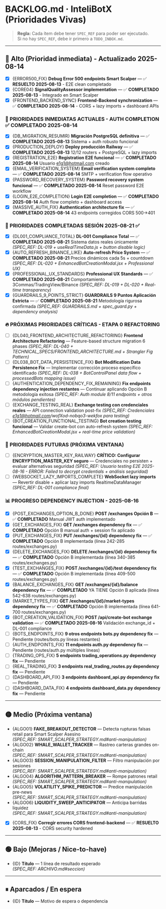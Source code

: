 # BACKLOG.md · InteliBotX (Prioridades Vivas)

> **Regla:** Cada ítem debe tener `SPEC_REF` para poder ser ejecutado.  
> Si no hay `SPEC_REF`, debe ir primero a `TODO_INBOX.md`.

---

## 🔴 Alto (Prioridad inmediata) - Actualizado 2025-08-14
- [x] {ERROR500_FIX} **Debug Error 500 endpoints Smart Scalper** — ✅ **RESUELTO 2025-08-13** - E2E clean completado
- [x] {CORE04} **SignalQualityAssessor implementation** — ✅ **COMPLETADO 2025-08-13** - Integrado en Smart Scalper
- [x] {FRONTEND_BACKEND_SYNC} **Frontend-Backend synchronization** — ✅ **COMPLETADO 2025-08-14** - CORS + lazy imports + dashboard APIs

### **🚀 PRIORIDADES INMEDIATAS ACTUALES - AUTH COMPLETION** ✅ **COMPLETADO 2025-08-14**
- [x] {DB_MIGRATION_RESUMIR} **Migración PostgreSQL definitiva** — ✅ **COMPLETADO 2025-08-13** Sistema + auth robusto funcional
- [x] {PRODUCTION_DEPLOY} **Deploy producción Railway** — ✅ **COMPLETADO 2025-08-13** 12/12 routers + PostgreSQL + lazy imports  
- [x] {REGISTRATION_E2E} **Registration E2E funcional** — ✅ **COMPLETADO 2025-08-14** Usuario e1g1@hotmail.com creado
- [x] {EMAIL_VERIFICATION_SYSTEM} **Email verification system completo** — ✅ **COMPLETADO 2025-08-14** SMTP + verification flow operativo
- [x] {PASSWORD_RECOVERY_SYSTEM} **Password recovery system funcional** — ✅ **COMPLETADO 2025-08-14** Reset password E2E workflow  
- [x] {LOGIN_E2E_COMPLETION} **Login E2E completion** — ✅ **COMPLETADO 2025-08-14** Auth flow completo + dashboard access
- [x] {MASSIVE_AUTH_FIX} **Authentication architecture fix** — ✅ **COMPLETADO 2025-08-14** 43 endpoints corregidos CORS 500→401

### **🚨 PRIORIDADES COMPLETADAS SESIÓN 2025-08-21** ✅
- [x] {DL001_COMPLIANCE_TOTAL} **DL-001 Compliance Total** — ✅ **COMPLETADO 2025-08-21** Sistema datos reales únicamente
  *(SPEC_REF: DL-019 + useRealTimeData.js + button disable logic)*
- [x] {AUTO_REFRESH_BINANCE_LIKE} **Auto-refresh Price System** — ✅ **COMPLETADO 2025-08-21** Precios dinámicos cada 5s + countdown
  *(SPEC_REF: DL-020 + EnhancedBotCreationModal.jsx + Professional UX)*
- [x] {PROFESSIONAL_UX_STANDARDS} **Professional UX Standards** — ✅ **COMPLETADO 2025-08-21** Comportamiento 3Commas/TradingView/Binance
  *(SPEC_REF: DL-019 + DL-020 + Real-time transparency)*
- [x] {GUARDRAILS_9_POINTS_STRICT} **GUARDRAILS 9 Puntos Aplicación Estricta** — ✅ **COMPLETADO 2025-08-21** Metodología rigurosa confirmada
  *(SPEC_REF: GUARDRAILS.md + spec_guard.py + dependency analysis)*

### **🔥 PRÓXIMAS PRIORIDADES CRÍTICAS - ETAPA 0 REFACTORING**
- [ ] {DL040_FRONTEND_ARCHITECTURE_REFACTORING} **Frontend Architecture Refactoring** — Feature-based structure migration 6 phases
  *(SPEC_REF: DL-040 + TECHNICAL_SPECS/FRONTEND_ARCHITECTURE.md + Strangler Fig Pattern)*
- [ ] {DL038_BOT_DATA_PERSISTENCE_FIX} **Bot Modification Data Persistence Fix** — Implementar corrección proceso específico identificado
  *(SPEC_REF: DL-038 + BotControlPanel data flow + processedBots mapping issue)*
- [ ] {AUTHENTICATION_DEPENDENCY_FIX_REMAINING} **Fix endpoints dependency injection restantes** — Continuar aplicando Opción B metodología exitosa
  *(SPEC_REF: Auth module 8/11 endpoints + otros módulos pendientes)*
- [ ] {EXCHANGE_TESTING_REAL} **Exchange testing con credenciales reales** — API connection validation post-fix
  *(SPEC_REF: Credenciales e1g1@hotmail.com/wofXod-nobqo3-wekfox para testing)*
- [ ] {BOT_CREATION_FUNCTIONAL_TESTING} **Bot creation testing funcional** — Validar create-bot con auto-refresh system
  *(SPEC_REF: EnhancedBotCreationModal.jsx + real-time price validation)*
### **🔄 PRIORIDADES FUTURAS (PRÓXIMA VENTANA)**
- [ ] {ENCRYPTION_MASTER_KEY_RAILWAY} **CRÍTICO: Configurar ENCRYPTION_MASTER_KEY seguro** — Credenciales no persisten + evaluar alternativas seguridad
  *(SPEC_REF: Usuario testing E2E 2025-08-16 - ERROR: Failed to decrypt credentials + análisis seguridad)*
- [ ] {WEBSOCKET_LAZY_IMPORTS_COMPLETE} **WebSocket lazy imports** — Revertir disable + aplicar lazy imports RealtimeDataManager  
  *(SPEC_REF: DL-001 compliance final)*

### **📊 PROGRESO DEPENDENCY INJECTION - 2025-08-16**
- [x] {POST_EXCHANGES_OPTION_B_DONE} **POST /exchanges Opción B** — ✅ **COMPLETADO** Manual JWT auth implementado
- [x] {GET_EXCHANGES_FIX} **GET /exchanges dependency fix** — ✅ **COMPLETADO** Opción B manual auth + session fix aplicado
- [x] {PUT_EXCHANGES_FIX} **PUT /exchanges/{id} dependency fix** — ✅ **COMPLETADO** Opción B implementada (línea 242-285 routes/exchanges.py) 
- [x] {DELETE_EXCHANGES_FIX} **DELETE /exchanges/{id} dependency fix** — ✅ **COMPLETADO** Opción B implementada (línea 340-385 routes/exchanges.py)
- [x] {TEST_EXCHANGES_FIX} **POST /exchanges/{id}/test dependency fix** — ✅ **COMPLETADO** Opción B implementada (línea 409-500 routes/exchanges.py)
- [x] {BALANCE_EXCHANGES_FIX} **GET /exchanges/{id}/balance dependency fix** — ✅ **COMPLETADO** YA TIENE Opción B aplicada (línea 542-638 routes/exchanges.py)
- [x] {MARKET_TYPES_FIX} **GET /exchanges/{id}/market-types dependency fix** — ✅ **COMPLETADO** Opción B implementada (línea 641-700 routes/exchanges.py)
- [x] {BOT_CREATION_VALIDATION_FIX} **POST /api/create-bot exchange validation** — ✅ **COMPLETADO 2025-08-16** Validación exchange_id + DL-001 compliance
- [ ] {BOTS_ENDPOINTS_FIX} **9 otros endpoints bots.py dependency fix** — Pendiente (routes/bots.py líneas restantes)
- [ ] {AUTH_ENDPOINTS_FIX} **11 endpoints auth.py dependency fix** — Pendiente (routes/auth.py múltiples líneas)
- [ ] {TRADING_OPS_FIX} **5 endpoints trading_operations.py dependency fix** — Pendiente
- [ ] {REAL_TRADING_FIX} **3 endpoints real_trading_routes.py dependency fix** — Pendiente
- [ ] {DASHBOARD_API_FIX} **3 endpoints dashboard_api.py dependency fix** — Pendiente  
- [ ] {DASHBOARD_DATA_FIX} **4 endpoints dashboard_data.py dependency fix** — Pendiente

---

## 🟡 Medio (Próxima ventana)
- {ALGO01} **FAKE_BREAKOUT_DETECTOR** — Detecta rupturas falsas retail para Smart Scalper Asesino  
  *(SPEC_REF: SMART_SCALPER_STRATEGY.md#anti-manipulation)*
- {ALGO02} **WHALE_WALLET_TRACKER** — Rastreo carteras grandes on-chain  
  *(SPEC_REF: SMART_SCALPER_STRATEGY.md#anti-manipulation)*
- {ALGO03} **SESSION_MANIPULATION_FILTER** — Filtro manipulación por sesiones  
  *(SPEC_REF: SMART_SCALPER_STRATEGY.md#anti-manipulation)*
- {ALGO04} **ALGORITHM_PATTERN_BREAKER** — Rompe patrones retail  
  *(SPEC_REF: SMART_SCALPER_STRATEGY.md#anti-manipulation)*
- {ALGO05} **VOLATILITY_SPIKE_PREDICTOR** — Predice manipulación pre-news  
  *(SPEC_REF: SMART_SCALPER_STRATEGY.md#anti-manipulation)*
- {ALGO06} **LIQUIDITY_SWEEP_ANTICIPATOR** — Anticipa barridas liquidez  
  *(SPEC_REF: SMART_SCALPER_STRATEGY.md#anti-manipulation)*
- [x] {CORS_FIX} **Corregir errores CORS frontend-backend** — ✅ **RESUELTO 2025-08-13** - CORS security hardened

---

## 🟢 Bajo (Mejoras / Nice-to-have)
- {ID} **Título** — 1 línea de resultado esperado  
  *(SPEC_REF: ARCHIVO.md#seccion)*

---

## ⏸ Aparcados / En espera
- {ID} **Título** — Motivo de espera o dependencia